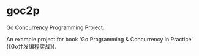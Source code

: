 goc2p
=====

Go Concurrency Programming Project.

An example project for book 'Go Programming & Concurrency in Practice' (《Go并发编程实战》).
